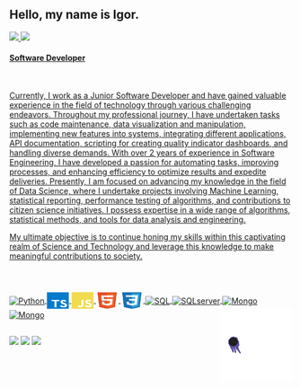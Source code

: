 ## Hello, my name is Igor.
 <div>
  <a href="https://github.com/ideapls">
  <img height="180em" src="https://github-readme-stats.vercel.app/api?username=igor-molina&show_icons=true&theme=merko"/>
  <img height="180em" src="https://github-readme-stats.vercel.app/api/top-langs/?username=igor-molina&layout=compact&langs_count=7&theme=merko"/>
</div>

 <div>
  <h4>Software Developer</h4>
  <br>
   <p>Currently, I work as a Junior Software Developer and have gained valuable experience in the field of technology through various challenging endeavors. Throughout my professional journey, I have undertaken tasks such as code maintenance, data visualization and manipulation, implementing new features into systems, integrating different applications, API documentation, scripting for creating quality indicator dashboards, and handling diverse demands. With over 2 years of experience in Software Engineering, I have developed a passion for automating tasks, improving processes, and enhancing efficiency to optimize results and expedite deliveries. Presently, I am focused on advancing my knowledge in the field of Data Science, where I undertake projects involving Machine Learning, statistical reporting, performance testing of algorithms, and contributions to citizen science initiatives. I possess expertise in a wide range of algorithms, statistical methods, and tools for data analysis and engineering.

My ultimate objective is to continue honing my skills within this captivating realm of Science and Technology and leverage this knowledge to make meaningful contributions to society.</p>
 </div>
  
  #
  
 <div style="display: inline_block"><br>
  <img align="center" alt="Python" height="30" width="40" src="https://cdn.jsdelivr.net/gh/devicons/devicon/icons/python/python-original.svg">
  <img align="center" alt="Ts" height="30" width="40" src="https://raw.githubusercontent.com/devicons/devicon/master/icons/typescript/typescript-plain.svg">
  <img align="center" alt="Js" height="30" width="40" src="https://raw.githubusercontent.com/devicons/devicon/master/icons/javascript/javascript-plain.svg">
  <img align="center" alt="HTML" height="30" width="40" src="https://raw.githubusercontent.com/devicons/devicon/master/icons/html5/html5-original.svg">
  <img align="center" alt="CSS" height="30" width="40" src="https://raw.githubusercontent.com/devicons/devicon/master/icons/css3/css3-original.svg">
  <img align="center" alt="SQL" height="30" width="40" src="https://cdn.jsdelivr.net/gh/devicons/devicon/icons/mysql/mysql-original.svg">
  <img align="center" alt="SQLserver" height="30" width="40" src="https://cdn.jsdelivr.net/gh/devicons/devicon/icons/microsoftsqlserver/microsoftsqlserver-plain.svg">
  <img align="center" alt="Mongo" height="30" width="40" src="https://cdn.jsdelivr.net/gh/devicons/devicon/icons/mongodb/mongodb-original-wordmark.svg">
  <img align="center" alt="Mongo" height="30" width="40" src="https://cdn.jsdelivr.net/gh/devicons/devicon/icons/java/java-original.svg">
  <img align="right" alt="gif" height="128" width="128" src="https://github.com/ideapls/IgorMolina/blob/main/images/5RTG.gif">     
</div>
 
 ##
 
 <div> 
  <a href="https://www.instagram.com/iamigormolina/" target="_blank"><img src="https://img.shields.io/badge/-Instagram-%23E4405F?style=for-the-badge&logo=instagram&logoColor=white" target="_blank"></a> 
  <a href = "mailto:igordsmolina@gmail.com"><img src="https://img.shields.io/badge/-Gmail-%23333?style=for-the-badge&logo=gmail&logoColor=white" target="_blank"></a>
  <a href="https://www.linkedin.com/in/igor-m-364748b6/" target="_blank"><img src="https://img.shields.io/badge/-LinkedIn-%230077B5?style=for-the-badge&logo=linkedin&logoColor=white" target="_blank"></a> 
</div>
